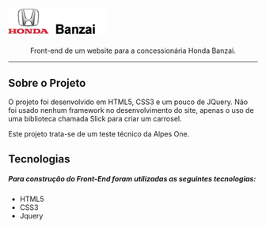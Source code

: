 
<h1 align="left">
  <img src="assets/images/logo@2x.png" alt="Honda Bandai" width="200px"/>
</h1>


<p align="center">Front-end de um website para a concessionária Honda Banzai.</p>

---






<h2>Sobre o Projeto</h2> 

<p>O projeto foi desenvolvido em HTML5, CSS3 e um pouco de JQuery. Não foi usado nenhum framework no desenvolvimento do site, apenas o uso de uma biblioteca chamada Slick <a href="https://kenwheeler.github.io/slick/"></a> para criar um carrosel.</p>

<p>Este projeto trata-se de um teste técnico da Alpes One.</p>



<h2>Tecnologias</h2>

##### Para construção do Front-End foram utilizadas as seguintes tecnologias:

- HTML5
- CSS3
- Jquery
